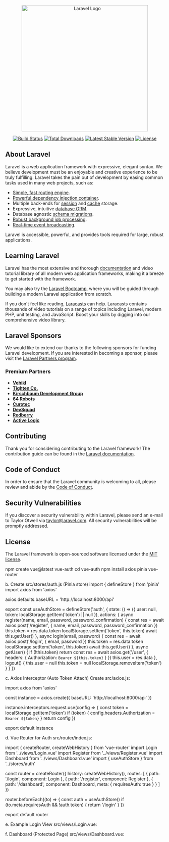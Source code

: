<p align="center"><a href="https://laravel.com" target="_blank"><img src="https://raw.githubusercontent.com/laravel/art/master/logo-lockup/5%20SVG/2%20CMYK/1%20Full%20Color/laravel-logolockup-cmyk-red.svg" width="400" alt="Laravel Logo"></a></p>

<p align="center">
<a href="https://github.com/laravel/framework/actions"><img src="https://github.com/laravel/framework/workflows/tests/badge.svg" alt="Build Status"></a>
<a href="https://packagist.org/packages/laravel/framework"><img src="https://img.shields.io/packagist/dt/laravel/framework" alt="Total Downloads"></a>
<a href="https://packagist.org/packages/laravel/framework"><img src="https://img.shields.io/packagist/v/laravel/framework" alt="Latest Stable Version"></a>
<a href="https://packagist.org/packages/laravel/framework"><img src="https://img.shields.io/packagist/l/laravel/framework" alt="License"></a>
</p>

## About Laravel

Laravel is a web application framework with expressive, elegant syntax. We believe development must be an enjoyable and creative experience to be truly fulfilling. Laravel takes the pain out of development by easing common tasks used in many web projects, such as:

- [Simple, fast routing engine](https://laravel.com/docs/routing).
- [Powerful dependency injection container](https://laravel.com/docs/container).
- Multiple back-ends for [session](https://laravel.com/docs/session) and [cache](https://laravel.com/docs/cache) storage.
- Expressive, intuitive [database ORM](https://laravel.com/docs/eloquent).
- Database agnostic [schema migrations](https://laravel.com/docs/migrations).
- [Robust background job processing](https://laravel.com/docs/queues).
- [Real-time event broadcasting](https://laravel.com/docs/broadcasting).

Laravel is accessible, powerful, and provides tools required for large, robust applications.

## Learning Laravel

Laravel has the most extensive and thorough [documentation](https://laravel.com/docs) and video tutorial library of all modern web application frameworks, making it a breeze to get started with the framework.

You may also try the [Laravel Bootcamp](https://bootcamp.laravel.com), where you will be guided through building a modern Laravel application from scratch.

If you don't feel like reading, [Laracasts](https://laracasts.com) can help. Laracasts contains thousands of video tutorials on a range of topics including Laravel, modern PHP, unit testing, and JavaScript. Boost your skills by digging into our comprehensive video library.

## Laravel Sponsors

We would like to extend our thanks to the following sponsors for funding Laravel development. If you are interested in becoming a sponsor, please visit the [Laravel Partners program](https://partners.laravel.com).

### Premium Partners

- **[Vehikl](https://vehikl.com)**
- **[Tighten Co.](https://tighten.co)**
- **[Kirschbaum Development Group](https://kirschbaumdevelopment.com)**
- **[64 Robots](https://64robots.com)**
- **[Curotec](https://www.curotec.com/services/technologies/laravel)**
- **[DevSquad](https://devsquad.com/hire-laravel-developers)**
- **[Redberry](https://redberry.international/laravel-development)**
- **[Active Logic](https://activelogic.com)**

## Contributing

Thank you for considering contributing to the Laravel framework! The contribution guide can be found in the [Laravel documentation](https://laravel.com/docs/contributions).

## Code of Conduct

In order to ensure that the Laravel community is welcoming to all, please review and abide by the [Code of Conduct](https://laravel.com/docs/contributions#code-of-conduct).

## Security Vulnerabilities

If you discover a security vulnerability within Laravel, please send an e-mail to Taylor Otwell via [taylor@laravel.com](mailto:taylor@laravel.com). All security vulnerabilities will be promptly addressed.

## License

The Laravel framework is open-sourced software licensed under the [MIT license](https://opensource.org/licenses/MIT).

npm create vue@latest vue-auth
cd vue-auth
npm install axios pinia vue-router

b. Create src/stores/auth.js (Pinia store)
import { defineStore } from 'pinia'
import axios from 'axios'

axios.defaults.baseURL = 'http://localhost:8000/api'

export const useAuthStore = defineStore('auth', {
  state: () => ({
    user: null,
    token: localStorage.getItem('token') || null
  }),
  actions: {
    async register(name, email, password, password_confirmation) {
      const res = await axios.post('/register', {
        name, email, password, password_confirmation
      })
      this.token = res.data.token
      localStorage.setItem('token', this.token)
      await this.getUser()
    },
    async login(email, password) {
      const res = await axios.post('/login', { email, password })
      this.token = res.data.token
      localStorage.setItem('token', this.token)
      await this.getUser()
    },
    async getUser() {
      if (!this.token) return
      const res = await axios.get('/user', {
        headers: { Authorization: `Bearer ${this.token}` }
      })
      this.user = res.data
    },
    logout() {
      this.user = null
      this.token = null
      localStorage.removeItem('token')
    }
  }
})

c. Axios Interceptor (Auto Token Attach)
Create src/axios.js:

import axios from 'axios'

const instance = axios.create({
  baseURL: 'http://localhost:8000/api'
})

instance.interceptors.request.use(config => {
  const token = localStorage.getItem('token')
  if (token) {
    config.headers.Authorization = `Bearer ${token}`
  }
  return config
})

export default instance


d. Vue Router for Auth
src/router/index.js:

import { createRouter, createWebHistory } from 'vue-router'
import Login from '../views/Login.vue'
import Register from '../views/Register.vue'
import Dashboard from '../views/Dashboard.vue'
import { useAuthStore } from '../stores/auth'

const router = createRouter({
  history: createWebHistory(),
  routes: [
    { path: '/login', component: Login },
    { path: '/register', component: Register },
    { path: '/dashboard', component: Dashboard, meta: { requiresAuth: true } }
  ]
})

router.beforeEach((to) => {
  const auth = useAuthStore()
  if (to.meta.requiresAuth && !auth.token) {
    return '/login'
  }
})

export default router


e. Example Login View
src/views/Login.vue:

<template>
  <div>
    <h2>Login</h2>
    <form @submit.prevent="submit">
      <input v-model="email" type="email" placeholder="Email" required>
      <input v-model="password" type="password" placeholder="Password" required>
      <button type="submit">Login</button>
    </form>
  </div>
</template>

<script setup>
import { ref } from 'vue'
import { useAuthStore } from '../stores/auth'
import { useRouter } from 'vue-router'

const email = ref('')
const password = ref('')
const auth = useAuthStore()
const router = useRouter()

const submit = async () => {
  await auth.login(email.value, password.value)
  router.push('/dashboard')
}
</script>

f. Dashboard (Protected Page)
src/views/Dashboard.vue:

<template>
  <div>
    <h1>Welcome {{ auth.user?.name }}</h1>
    <button @click="auth.logout()">Logout</button>
  </div>
</template>

<script setup>
import { useAuthStore } from '../stores/auth'
const auth = useAuthStore()
</script>
